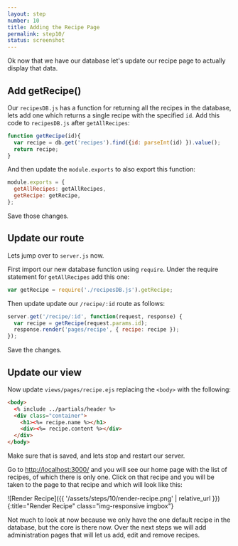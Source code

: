 ```yaml
---
layout: step
number: 10
title: Adding the Recipe Page
permalink: step10/
status: screenshot
---
```


Ok now that we have our database let's update our recipe page to actually display that data.

## Add getRecipe()

Our `recipesDB.js` has a function for returning all the recipes in the database, lets add one which returns a single recipe with the specified `id`.  Add this code to `recipesDB.js` after `getAllRecipes`:

```javascript
function getRecipe(id){
  var recipe = db.get('recipes').find({id: parseInt(id) }).value();
  return recipe;
}
```

And then update the `module.exports` to also export this function:

```javascript
module.exports = {
  getAllRecipes: getAllRecipes,
  getRecipe: getRecipe,
};
```

Save those changes.

## Update our route 

Lets jump over to `server.js` now.

First import our new database function using `require`.  Under the require statement for `getAllRecipes` add this one:

```javascript
var getRecipe = require('./recipesDB.js').getRecipe;
```

Then update update our `/recipe/:id` route as follows:

```javascript
server.get('/recipe/:id', function(request, response) {
  var recipe = getRecipe(request.params.id);
  response.render('pages/recipe', { recipe: recipe });
});
```

Save the changes.

## Update our view

Now update `views/pages/recipe.ejs` replacing the `<body>` with the following:

```html
<body>
  <% include ../partials/header %>
  <div class="container">
    <h1><%= recipe.name %></h1>
    <div><%= recipe.content %></div>
  </div>
</body>
```

Make sure that is saved, and lets stop and restart our server.

Go to <http://localhost:3000/> and you will see our home page with the list of recipes, of which there is only one.  Click on that recipe and you will be taken to the page to that recipe and which will look like this:

![Render Recipe]({{ '/assets/steps/10/render-recipe.png' | relative_url }}){:title="Render Recipe" class="img-responsive imgbox"}


Not much to look at now because we only have the one default recipe in the database, but the core is there now.  Over the next steps we will add administration pages that will let us add, edit and remove recipes.





